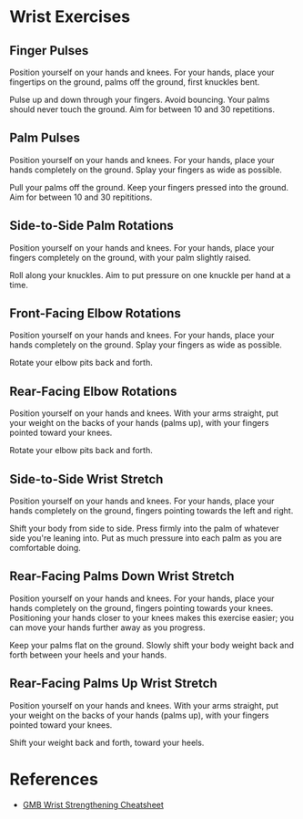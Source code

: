 # Wrist Exercises

## Finger Pulses

Position yourself on your hands and knees. For your hands, place your fingertips
on the ground, palms off the ground, first knuckles bent.

Pulse up and down through your fingers. Avoid bouncing. Your palms should never
touch the ground. Aim for between 10 and 30 repetitions.

## Palm Pulses

Position yourself on your hands and knees. For your hands, place your hands
completely on the ground. Splay your fingers as wide as possible.

Pull your palms off the ground. Keep your fingers pressed into the ground. Aim
for between 10 and 30 repititions.

## Side-to-Side Palm Rotations

Position yourself on your hands and knees. For your hands, place your fingers
completely on the ground, with your palm slightly raised.

Roll along your knuckles. Aim to put pressure on one knuckle per hand at a time.

## Front-Facing Elbow Rotations

Position yourself on your hands and knees. For your hands, place your hands
completely on the ground. Splay your fingers as wide as possible.

Rotate your elbow pits back and forth.

## Rear-Facing Elbow Rotations

Position yourself on your hands and knees. With your arms straight, put your
weight on the backs of your hands (palms up), with your fingers pointed toward
your knees.

Rotate your elbow pits back and forth.

## Side-to-Side Wrist Stretch

Position yourself on your hands and knees. For your hands, place your hands
completely on the ground, fingers pointing towards the left and right.

Shift your body from side to side. Press firmly into the palm of whatever side
you're leaning into. Put as much pressure into each palm as you are comfortable
doing.

## Rear-Facing Palms Down Wrist Stretch

Position yourself on your hands and knees. For your hands, place your hands
completely on the ground, fingers pointing towards your knees. Positioning your
hands closer to your knees makes this exercise easier; you can move your hands
further away as you progress.

Keep your palms flat on the ground. Slowly shift your body weight back and forth
between your heels and your hands.

## Rear-Facing Palms Up Wrist Stretch

Position yourself on your hands and knees. With your arms straight, put your
weight on the backs of your hands (palms up), with your fingers pointed toward
your knees.

Shift your weight back and forth, toward your heels.

# References

- [GMB Wrist Strengthening Cheatsheet](https://www.dropbox.com/s/rmuwe05ufkxdici/GMB%20Wrist%20Strengthening%20Cheatsheet.pdf?dl=0&__s=ueqithmabdswqb30i2u3)
